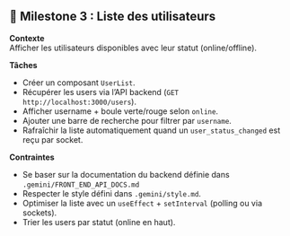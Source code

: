 ## 🎯 Milestone 3 : Liste des utilisateurs
**Contexte**  
Afficher les utilisateurs disponibles avec leur statut (online/offline).

**Tâches**
- Créer un composant `UserList`.
- Récupérer les users via l’API backend (`GET http://localhost:3000/users`).
- Afficher username + boule verte/rouge selon `online`.
- Ajouter une barre de recherche pour filtrer par `username`.
- Rafraîchir la liste automatiquement quand un `user_status_changed` est reçu par socket.

**Contraintes**
- Se baser sur la documentation du backend définie dans `.gemini/FRONT_END_API_DOCS.md`
- Respecter le style défini dans `.gemini/style.md`.
- Optimiser la liste avec un `useEffect` + `setInterval` (polling ou via sockets).
- Trier les users par statut (online en haut).